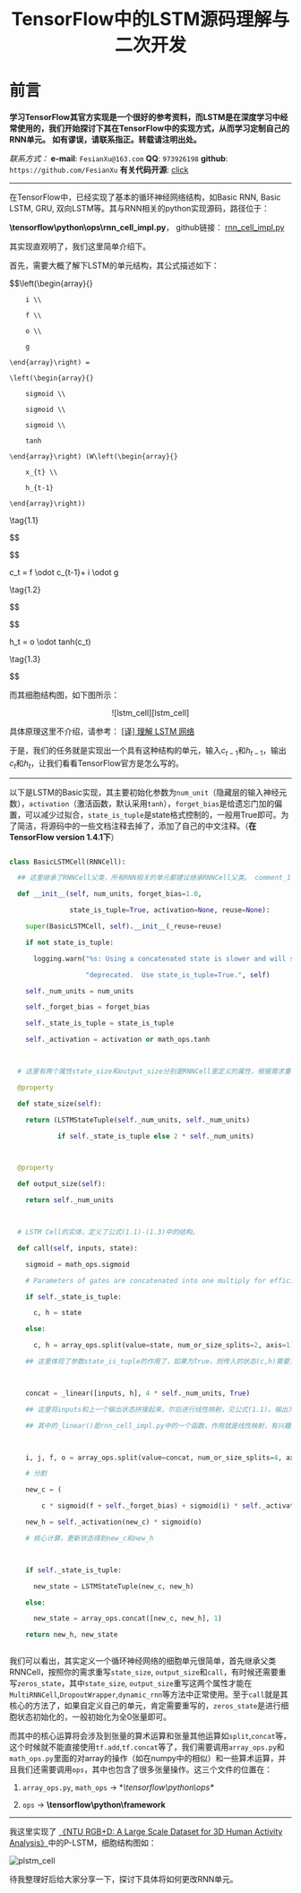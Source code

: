 ﻿<div align=center>
<font size="6"><b>TensorFlow中的LSTM源码理解与二次开发</b></font> 
</div>



# 前言
**学习TensorFlow其官方实现是一个很好的参考资料，而LSTM是在深度学习中经常使用的，我们开始探讨下其在TensorFlow中的实现方式，从而学习定制自己的RNN单元。**
**如有谬误，请联系指正。转载请注明出处。**

*联系方式：*
**e-mail**: `FesianXu@163.com`
**QQ**: `973926198`
**github**: `https://github.com/FesianXu`
**有关代码开源**: [click][click]

*****



在TensorFlow中，已经实现了基本的循环神经网络结构，如Basic RNN, Basic LSTM, GRU, 双向LSTM等。其与RNN相关的python实现源码，路径位于：

**\tensorflow\python\ops\rnn_cell_impl.py**， github链接： [rnn_cell_impl.py](https://github.com/tensorflow/tensorflow/blob/master/tensorflow/python/ops/rnn_cell_impl.py)



其实现直观明了，我们这里简单介绍下。

首先，需要大概了解下LSTM的单元结构，其公式描述如下：



$$\left(\begin{array}{}

		i \\ 

		f \\

        o \\

        g

	\end{array}\right) =

    \left(\begin{array}{}

		sigmoid \\ 

		sigmoid \\

        sigmoid \\

        tanh

	\end{array}\right) (W\left(\begin{array}{}

		x_{t} \\ 

		h_{t-1} 

	\end{array}\right))

\tag{1.1}

$$



$$

c_t = f \odot c_{t-1}+ i \odot g

\tag{1.2}

$$



$$

h_t =  o \odot tanh(c_t)

\tag{1.3}

$$



而其细胞结构图，如下图所示：



<div align=center>![lstm_cell][lstm_cell]</div>



具体原理这里不介绍，请参考： [[译] 理解 LSTM 网络](https://www.jianshu.com/p/9dc9f41f0b29)



于是，我们的任务就是实现出一个具有这种结构的单元，输入$c_{t-1}$和$h_{t-1}$，输出$c_{t}$和$h_{t}$，让我们看看TensorFlow官方是怎么写的。



*****

以下是LSTM的Basic实现，其主要初始化参数为`num_unit`（隐藏层的输入神经元数），`activation`（激活函数，默认采用`tanh`），`forget_bias`是给遗忘门加的偏置，可以减少过拟合，`state_is_tuple`是state格式控制的，一般用True即可。为了简洁，将源码中的一些文档注释去掉了，添加了自己的中文注释。（**在TensorFlow version 1.4.1下**）



```python

class BasicLSTMCell(RNNCell):

  ## 这里继承了RNNCell父类，所有RNN相关的单元都建议继承RNNCell父类。 comment_1

  def __init__(self, num_units, forget_bias=1.0,

               state_is_tuple=True, activation=None, reuse=None):

    super(BasicLSTMCell, self).__init__(_reuse=reuse)

    if not state_is_tuple:

      logging.warn("%s: Using a concatenated state is slower and will soon be "

                   "deprecated.  Use state_is_tuple=True.", self)

    self._num_units = num_units

    self._forget_bias = forget_bias

    self._state_is_tuple = state_is_tuple

    self._activation = activation or math_ops.tanh



  # 这里有两个属性state_size和output_size分别是RNNCell里定义的属性，根据需求重写与否。

  @property

  def state_size(self):

    return (LSTMStateTuple(self._num_units, self._num_units)

            if self._state_is_tuple else 2 * self._num_units)



  @property

  def output_size(self):

    return self._num_units



  # LSTM Cell的实体，定义了公式(1.1)-(1.3)中的结构。

  def call(self, inputs, state):

    sigmoid = math_ops.sigmoid

    # Parameters of gates are concatenated into one multiply for efficiency.

    if self._state_is_tuple:

      c, h = state

    else:

      c, h = array_ops.split(value=state, num_or_size_splits=2, axis=1)

    ## 这里体现了参数state_is_tuple的作用了，如果为True，则传入的状态(c,h)需要为一个元组传入，如果False，则需要传入一个Tensor，其中分别是c和h层叠而成，建议采用第一种为True的方案，减少split带来的开销。



    concat = _linear([inputs, h], 4 * self._num_units, True)

    ## 这里将inputs和上一个输出状态拼接起来，尔后进行线性映射，见公式(1.1)。输出为4倍的隐藏层神经元数，是为了后面直接分割得到i,j,f,o(其中的j为公式中的g，代表gate)

    ## 其中的_linear()是rnn_cell_impl.py中的一个函数，作用就是线性映射，有兴趣各位可以移步去看看，其实很简单的。



    i, j, f, o = array_ops.split(value=concat, num_or_size_splits=4, axis=1)

    # 分割

    new_c = (

        c * sigmoid(f + self._forget_bias) + sigmoid(i) * self._activation(j))

    new_h = self._activation(new_c) * sigmoid(o)

    # 核心计算，更新状态得到new_c和new_h



    if self._state_is_tuple:

      new_state = LSTMStateTuple(new_c, new_h)

    else:

      new_state = array_ops.concat([new_c, new_h], 1)

    return new_h, new_state



```

我们可以看出，其实定义一个循环神经网络的细胞单元很简单，首先继承父类RNNCell，按照你的需求重写`state_size`, `output_size`和`call`，有时候还需要重写`zeros_state`，其中`state_size`, `output_size`重写这两个属性才能在`MultiRNNCell`,`DropoutWrapper`,`dynamic_rnn`等方法中正常使用。至于`call`就是其核心的方法了，如果自定义自己的单元，肯定需要重写的，`zeros_state`是进行细胞状态初始化的，一般初始化为全0张量即可。



而其中的核心运算将会涉及到张量的算术运算和张量其他运算如`split`,`concat`等，这个时候就不能直接使用`tf.add`,`tf.concat`等了，我们需要调用`array_ops.py`和`math_ops.py`里面的对array的操作（如在numpy中的相似）和一些算术运算，并且我们还需要调用`ops`，其中也包含了很多张量操作。这三个文件的位置在：

1. `array_ops.py`, `math_ops` -> **\tensorflow\python\ops\**

2. `ops` -> **\tensorflow\python\framework**



******

我这里实现了 [《NTU RGB+D: A Large Scale Dataset for 3D Human Activity Analysis》](https://arxiv.org/abs/1604.02808)中的P-LSTM，细胞结构图如：



![plstm_cell][plstm_cell]



待我整理好后给大家分享一下，探讨下具体将如何更改RNN单元。







[plstm_cell]: ./imgs/plstm_cell.png

[lstm_cell]: ./imgs/lstm_cell.png

[click]: https://github.com/FesianXu


